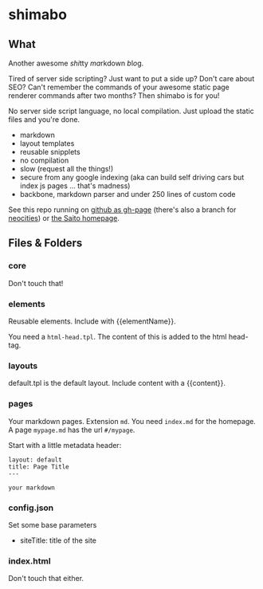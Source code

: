 shimabo
=======


## What ##

Another awesome *shi*tty *ma*rkdown *b*l*o*g.

Tired of server side scripting? Just want to put a side up? Don't care about SEO? Can't remember the commands of your awesome static page renderer commands after two months? Then shimabo is for you!

No server side script language, no local compilation. Just upload the static files and you're done.

- markdown
- layout templates
- reusable snipplets
- no compilation
- slow (request all the things!)
- secure from any google indexing (aka can build self driving cars but index
  js pages … that's madness)
- backbone, markdown parser and under 250 lines of custom code

See this repo running on [github as gh-page][1] (there's also a branch for [neocities]) or [the Saito homepage][saito]. 

[1]: http://schlaefer.github.io/shimabo/
[neocities]: http://shimabo.neocities.org/
[saito]: http://saito.siezi.com/

## Files & Folders ##


### core ###

Don't touch that!


### elements ###

Reusable elements. Include with {{elementName}}.

You need a `html-head.tpl`. The content of this is added to the html head-tag.

### layouts ###

default.tpl is the default layout. Include content with a {{content}}.


### pages ###

Your markdown pages. Extension `md`. You need `index.md` for the homepage. A
page `mypage.md` has the url `#/mypage`.

Start with a little metadata header:

    layout: default
    title: Page Title
    ---

    your markdown

### config.json ###

Set some base parameters

* siteTitle: title of the site

### index.html ###

Don't touch that either.


